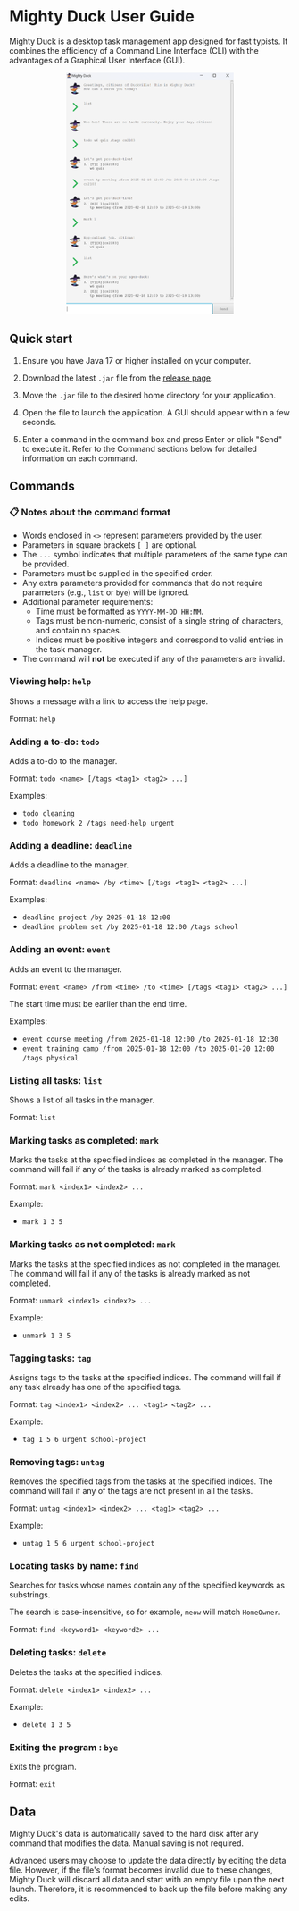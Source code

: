 # Mighty Duck User Guide

Mighty Duck is a desktop task management app designed for fast typists. It combines the
efficiency of a Command Line Interface (CLI) with the advantages of a Graphical User Interface
(GUI).

<div style="text-align: center;">
    <img src="./Ui.png" alt="MightyDuck" width="300"/>
</div>

## Quick start

1. Ensure you have Java 17 or higher installed on your computer.

2. Download the latest `.jar` file from the
   [release page](https://github.com/quangthangisme/ip/releases/).

3. Move the `.jar` file to the desired home directory for your application.

4. Open the file to launch the application. A GUI should appear within a few seconds.

5. Enter a command in the command box and press Enter or click "Send" to execute it. Refer to the
   Command sections below for detailed information on each command.

## Commands

### 📋 Notes about the command format

- Words enclosed in `<>` represent parameters provided by the user.
- Parameters in square brackets `[ ]` are optional.
- The `...` symbol indicates that multiple parameters of the same type can be provided.
- Parameters must be supplied in the specified order.
- Any extra parameters provided for commands that do not require parameters (e.g., `list` or `bye`)
  will be ignored.
- Additional parameter requirements:
    - Time must be formatted as `YYYY-MM-DD HH:MM`.
    - Tags must be non-numeric, consist of a single string of characters, and contain no spaces.
    - Indices must be positive integers and correspond to valid entries in the task manager.
- The command will **not** be executed if any of the parameters are invalid.

### Viewing help: `help`

Shows a message with a link to access the help page.

Format: `help`

### Adding a to-do: `todo`

Adds a to-do to the manager.

Format: `todo <name> [/tags <tag1> <tag2> ...]`

Examples:

- `todo cleaning`
- `todo homework 2 /tags need-help urgent`

### Adding a deadline: `deadline`

Adds a deadline to the manager.

Format: `deadline <name> /by <time> [/tags <tag1> <tag2> ...]`

Examples:

- `deadline project /by 2025-01-18 12:00`
- `deadline problem set /by 2025-01-18 12:00 /tags school`

### Adding an event: `event`

Adds an event to the manager.

Format: `event <name> /from <time> /to <time> [/tags <tag1> <tag2> ...]`

The start time must be earlier than the end time.

Examples:

- `event course meeting /from 2025-01-18 12:00 /to 2025-01-18 12:30`
- `event training camp /from 2025-01-18 12:00 /to 2025-01-20 12:00 /tags physical`

### Listing all tasks: `list`

Shows a list of all tasks in the manager.

Format: `list`

### Marking tasks as completed: `mark`

Marks the tasks at the specified indices as completed in the manager. The command will fail if
any of the tasks is already marked as completed.

Format: `mark <index1> <index2> ...`

Example:

- `mark 1 3 5`

### Marking tasks as not completed: `mark`

Marks the tasks at the specified indices as not completed in the manager. The command will fail if
any of the tasks is already marked as not completed.

Format: `unmark <index1> <index2> ...`

Example:

- `unmark 1 3 5`

### Tagging tasks: `tag`

Assigns tags to the tasks at the specified indices. The command will fail if any task already has
one of the specified tags.

Format: `tag <index1> <index2> ... <tag1> <tag2> ...`

Example:

- `tag 1 5 6 urgent school-project`

### Removing tags: `untag`

Removes the specified tags from the tasks at the specified indices. The command will fail if any of
the tags are not present in all the tasks.

Format: `untag <index1> <index2> ... <tag1> <tag2> ...`

Example:

- `untag 1 5 6 urgent school-project`

### Locating tasks by name: `find`

Searches for tasks whose names contain any of the specified keywords as substrings.

The search is case-insensitive, so for example, `meow` will match `HomeOwner`.

Format: `find <keyword1> <keyword2> ...`

### Deleting tasks: `delete`

Deletes the tasks at the specified indices.

Format: `delete <index1> <index2> ...`

Example:

- `delete 1 3 5`

### Exiting the program : `bye`

Exits the program.

Format: `exit`

## Data

Mighty Duck's data is automatically saved to the hard disk after any command that modifies the data.
Manual saving is not required.

Advanced users may choose to update the data directly by editing the data file. However, if the
file's format becomes invalid due to these changes, Mighty Duck will discard all data and start with
an empty file upon the next launch. Therefore, it is recommended to back up the file before making
any edits.

